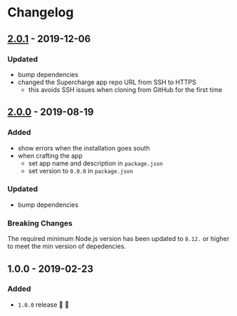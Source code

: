 # Changelog


## [2.0.1](https://github.com/superchargejs/installer/compare/v2.0.0...v2.0.1) - 2019-12-06

### Updated
- bump dependencies
- changed the Supercharge app repo URL from SSH to HTTPS
  - this avoids SSH issues when cloning from GitHub for the first time


## [2.0.0](https://github.com/superchargejs/installer/compare/v1.0.0...v2.0.0) - 2019-08-19

### Added
- show errors when the installation goes south
- when crafting the app
  - set app name and description in `package.json`
  - set version to `0.0.0` in `package.json`

### Updated
- bump dependencies


### Breaking Changes
The required minimum Node.js version has been updated to `8.12.` or higher to meet the min version of depedencies.


## 1.0.0 - 2019-02-23

### Added
- `1.0.0` release 🚀 🎉
